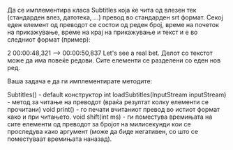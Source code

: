Да се имплементира класа Subtitles која ќе чита од влезен тек (стандарден влез, датотека, ...) превод во стандарден srt формат. Секој еден елемент од преводот се состои од реден број, време на почеток на прикажување, време на крај на прикажување и текст и е во следниот формат (пример):

2
00:00:48,321 --> 00:00:50,837
Let's see a real bet.
Делот со текстот може да има повеќе редови. Сите елементи се разделени со еден нов ред.

Ваша задача е да ги имплементирате методите:

Subtitles() - default конструктор
int loadSubtitles(InputStream inputStream) - метод за читање на преводот (враќа резултат колку елементи се прочитани)
void print() - го печати вчитаниот превод во истиот формат како и при читањето.
void shift(int ms) - ги поместува времињата на сите елементи од преводот за бројот на милисекунди кои се проследува како аргумент (може да биде негативен, со што се поместуваат времињата наназад).